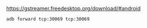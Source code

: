 https://gstreamer.freedesktop.org/download/#android

```console
adb forward tcp:30069 tcp:30069
```
